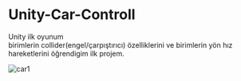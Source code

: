 # Unity-Car-Controll
Unity ilk oyunum <br>
birimlerin collider(engel/çarpıştırıcı) özelliklerini ve birimlerin yön hız hareketlerini öğrendigim ilk projem.



![car1](https://github.com/hponline/Unity-Car-Controll/assets/143675421/8486bf9d-09e4-440e-9c34-5e458703a31c)
